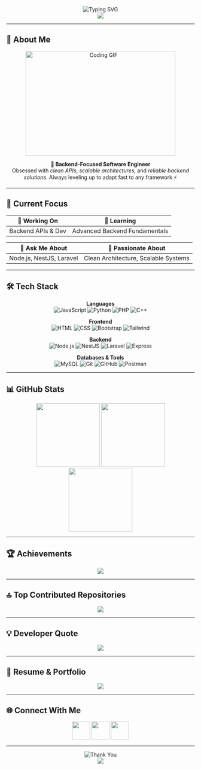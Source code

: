 <!-- Typing SVG Header -->
<div align="center">
  <img src="https://readme-typing-svg.herokuapp.com?font=Fira+Code&weight=700&size=32&pause=1000&color=E879F9&center=true&vCenter=true&width=1000&height=80&lines=👋+Hey,+I'm+Faizul+Islam+Bhuiyan+(Bitto);🔥+Backend-Focused+Software+Engineer;🚀+Node.js+%7C+NestJS+%7C+Laravel;✨+Welcome+to+my+GitHub+Profile!" alt="Typing SVG" />
</div>

<!-- Profile Views -->
<div align="center">
  <img src="https://komarev.com/ghpvc/?username=faizul-bitto&label=👀+Profile+views&color=E879F9&style=for-the-badge" />
</div>

---

## 🚀 About Me

<div align="center">
  <img src="https://i.giphy.com/media/qgQUggAC3Pfv687qPC/giphy.gif" width="400" height="280" alt="Coding GIF"/>
</div>

<p align="center">
  <b>🎯 Backend-Focused Software Engineer</b> <br/>
  Obsessed with <i>clean APIs</i>, <i>scalable architectures</i>, and <i>reliable backend solutions</i>.  
  Always leveling up to adapt fast to any framework ⚡
</p>

---

## 🎯 Current Focus

<div align="center">

| 🔭 Working On      | 🌱 Learning                   |
| ------------------ | ----------------------------- |
| Backend APIs & Dev | Advanced Backend Fundamentals |

| 💬 Ask Me About          | 🎨 Passionate About                  |
| ------------------------ | ------------------------------------ |
| Node.js, NestJS, Laravel | Clean Architecture, Scalable Systems |

</div>

---

## 🛠️ Tech Stack

<div align="center">

**Languages**  
![JavaScript](https://skillicons.dev/icons?i=js)
![Python](https://skillicons.dev/icons?i=python)
![PHP](https://skillicons.dev/icons?i=php)
![C++](https://skillicons.dev/icons?i=cpp)

**Frontend**  
![HTML](https://skillicons.dev/icons?i=html)
![CSS](https://skillicons.dev/icons?i=css)
![Bootstrap](https://skillicons.dev/icons?i=bootstrap)
![Tailwind](https://skillicons.dev/icons?i=tailwind)

**Backend**  
![Node.js](https://skillicons.dev/icons?i=nodejs)
![NestJS](https://skillicons.dev/icons?i=nestjs)
![Laravel](https://skillicons.dev/icons?i=laravel)
![Express](https://skillicons.dev/icons?i=express)

**Databases & Tools**  
![MySQL](https://skillicons.dev/icons?i=mysql)
![Git](https://skillicons.dev/icons?i=git)
![GitHub](https://skillicons.dev/icons?i=github)
![Postman](https://skillicons.dev/icons?i=postman)

</div>

---

## 📊 GitHub Stats

<div align="center">
  <img src="https://github-readme-stats.vercel.app/api?username=Faizul-Bitto&show_icons=true&theme=tokyonight&hide_border=true&title_color=E879F9&icon_color=E879F9&text_color=FFFFFF&count_private=true" height="170" />  
  <img src="https://github-readme-streak-stats.herokuapp.com/?user=Faizul-Bitto&theme=tokyonight&hide_border=true&ring=E879F9&fire=E879F9&currStreakLabel=E879F9&sideLabels=E879F9" height="170" />  
  <img src="https://github-readme-stats.vercel.app/api/top-langs/?username=Faizul-Bitto&layout=compact&theme=tokyonight&hide_border=true&title_color=E879F9&text_color=FFFFFF&langs_count=8" height="170" />
</div>

---

## 🏆 Achievements

<div align="center">
  <img src="https://github-profile-trophy.vercel.app/?username=Faizul-Bitto&theme=radical&no-frame=true&row=1&column=7" />
</div>

---

## 🔝 Top Contributed Repositories

<div align="center">
  <img src="https://github-contributor-stats.vercel.app/api?username=Faizul-Bitto&limit=5&theme=tokyonight&combine_all_yearly_contributions=true&hide_border=true" />
</div>

---

## 💡 Developer Quote

<div align="center">
  <img src="https://quotes-github-readme.vercel.app/api?type=horizontal&theme=radical" />
</div>

---

## 📄 Resume & Portfolio

<div align="center">
  <a href="https://drive.google.com/file/d/1cZZoqCzeIqE54gmi5TFYW1wSeXUT1t0X/view?usp=drive_link" target="_blank">
    <img src="https://img.shields.io/badge/📄_View_My_Resume-E879F9?style=for-the-badge&logo=googledrive&logoColor=white" />
  </a>
</div>

---

## 🌐 Connect With Me

<div align="center">
  <a href="https://www.linkedin.com/in/faizul-bitto/" target="_blank"><img src="https://skillicons.dev/icons?i=linkedin" width="48"/></a>
  <a href="mailto:fibhuyanbitto06@gmail.com" target="_blank"><img src="https://skillicons.dev/icons?i=gmail" width="48"/></a>
  <a href="https://github.com/Faizul-Bitto" target="_blank"><img src="https://skillicons.dev/icons?i=github" width="48"/></a>
</div>

---

<div align="center">
  <img src="https://readme-typing-svg.herokuapp.com?font=Fira+Code&weight=700&size=22&pause=1000&color=E879F9&center=true&vCenter=true&width=700&lines=✨+Thanks+for+visiting!+;🚀+Let's+build+something+amazing+together!;💻+Excited+to+collaborate+on+awesome+projects!+" alt="Thank You"/>
</div>

<div align="center">
  <img src="https://img.shields.io/badge/Made%20with%20❤️%20by%20Faizul%20Bitto-E879F9?style=for-the-badge" />
</div>
